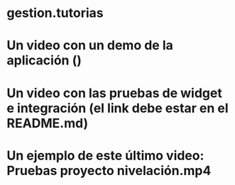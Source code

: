 # gestion.tutorias
# Un video con un demo de la aplicación ()
# Un video con las pruebas de widget e integración (el link debe estar en el README.md)
# Un ejemplo de este último video: Pruebas proyecto nivelación.mp4
 
